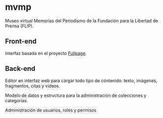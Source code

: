# mvmp

Museo virtual Memorias del Periodismo de la Fundación para la Libertad de Prensa (FLIP).

## Front-end

Interfaz basada en el proyecto [Fullpage](https://github.com/alvarotrigo/fullPage.js).

## Back-end

Editor en interfaz web para  cargar todo tipo de contenido: texto, imágenes, fragmentos, citas y videos.

Modelo de datos y estructura para la administración de colecciones y categorías.

Administración de usuarios, roles y permisos
